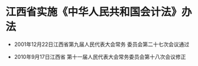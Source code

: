 # 江西省实施《中华人民共和国会计法》办法

- 2001年12月22日江西省第九届人民代表大会常务
  委员会第二十七次会议通过

- 2010年9月17日江西省
  第十一届人民代表大会常务委员会第十八次会议修正

<!-- INFO END -->
